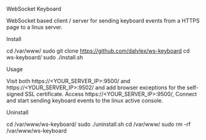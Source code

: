 WebSocket Keyboard

WebSocket based client / server for sending keyboard events from a HTTPS page to a linux server.

Install

cd /var/www/
sudo git clone https://github.com/dalvlex/ws-keyboard
cd ws-keyboard/
sudo ./install.sh

Usage

Visit both https://<YOUR_SERVER_IP>:9500/ and https://<YOUR_SERVER_IP>:9502/ and add browser exceptions for the self-signed SSL certificate.
Access https://<YOUR_SERVER_IP>:9500/, Connect and start sending keyboard events to the linux active console.

Uninstall

cd /var/www/ws-keyboard/
sudo ./uninstall.sh
cd /var/www/
sudo rm -rf /var/www/ws-keyboard
